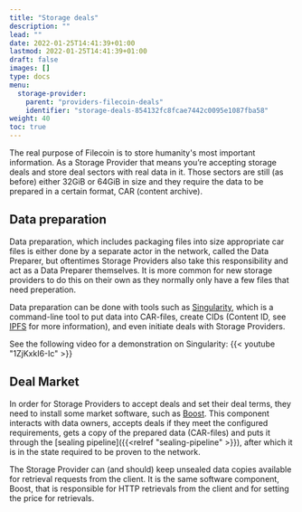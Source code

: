```yaml
---
title: "Storage deals"
description: ""
lead: ""
date: 2022-01-25T14:41:39+01:00
lastmod: 2022-01-25T14:41:39+01:00
draft: false
images: []
type: docs
menu:
  storage-provider:
    parent: "providers-filecoin-deals"
    identifier: "storage-deals-854132fc8fcae7442c0095e1087fba58"
weight: 40
toc: true
---
```


The real purpose of Filecoin is to store humanity's most important information. As a Storage Provider that means you’re accepting storage deals and store deal sectors with real data in it. Those sectors are still (as before) either 32GiB or 64GiB in size and they require the data to be prepared in a certain format, CAR  (content archive). 

## Data preparation
Data preparation, which includes packaging files into size appropriate car files is either done by a separate actor in the network, called the Data Preparer, but oftentimes Storage Providers also take this responsibility and act as a Data Preparer themselves. It is more common for new storage providers to do this on their own as they normally only have a few files that need preperation. 

Data preparation can be done with tools such as [Singularity](https://github.com/tech-greedy/singularity), which is a command-line tool to put data into CAR-files, create CIDs (Content ID, see [IPFS](https://docs.ipfs.tech/concepts/content-addressing/) for more information), and even initiate deals with Storage Providers.

See the following video for a demonstration on Singularity:
{{< youtube "1ZjKxkI6-Ic" >}}


## Deal Market
In order for Storage Providers to accept deals and set their deal terms, they need to install some market software, such as [Boost](https://boost.filecoin.io/). This component interacts with data owners, accepts deals if they meet the configured requirements, gets a copy of the prepared data (CAR-files) and puts it through the [sealing pipeline]({{<relref "sealing-pipeline" >}}), after which it is in the state required to be proven to the network. 

The Storage Provider can (and should) keep unsealed data copies available for retrieval requests from the client. It is the same software component, Boost, that is responsible for HTTP retrievals from the client and for setting the price for retrievals.
<!-- TODO STEF feels like this section could be expanded. How do the markets work? what are the parameters of a deal? What's a good deal (for the client or for me. Who am I competing with? -->